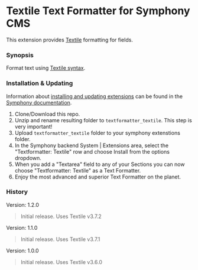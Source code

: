 # Textile Text Formatter for Symphony CMS

This extension provides [Textile](https://github.com/textile/php-textile) formatting for fields.

### Synopsis

Format text using [Textile syntax](https://txstyle.org).

### Installation & Updating

Information about [installing and updating extensions](http://getsymphony.com/learn/tasks/view/install-an-extension/) can be found in the [Symphony documentation](http://getsymphony.com/learn/).

1. Clone/Download this repo.
2. Unzip and rename resulting folder to `textformatter_textile`. This step is very important!
3. Upload `textformatter_textile` folder to your symphony extenstions folder.
4. In the Symphony backend System | Extensions area, select the "Textformatter: Textile" row and choose Install from the options dropdown.
5. When you add a "Textarea" field to any of your Sections you can now choose "Textformatter: Textile" as a Text Formatter.
6. Enjoy the most advanced and superior Text Formatter on the planet.

### History

Version: 1.2.0

> Initial release. Uses Textile v3.7.2

Version: 1.1.0

> Initial release. Uses Textile v3.7.1

Version: 1.0.0

> Initial release. Uses Textile v3.6.0
